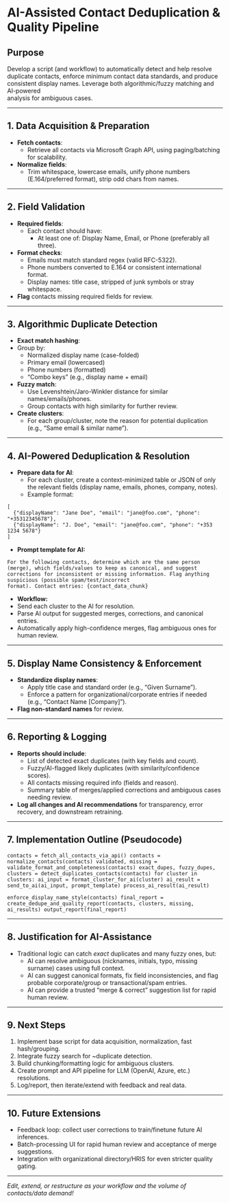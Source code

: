 # AI-Assisted Contact Deduplication & Quality Pipeline                                                                                                                                                                                   
                                                                                                                                                                                                                                      
## Purpose                                                                                                                                                                                                                               
                                                                                                                                                                                                                                      
Develop a script (and workflow) to automatically detect and help resolve duplicate contacts, enforce minimum contact data standards, and produce consistent display names. Leverage both algorithmic/fuzzy matching and AI-powered       
analysis for ambiguous cases.                                                                                                                                                                                                            
                                                                                                                                                                                                                                      
---                                                                                                                                                                                                                                      
                                                                                                                                                                                                                                      
## 1. Data Acquisition & Preparation                                                                                                                                                                                                     
                                                                                                                                                                                                                                      
- **Fetch contacts**:                                                                                                                                                                                                                    
  - Retrieve all contacts via Microsoft Graph API, using paging/batching for scalability.                                                                                                                                                
- **Normalize fields**:                                                                                                                                                                                                                  
  - Trim whitespace, lowercase emails, unify phone numbers (E.164/preferred format), strip odd chars from names.                                                                                                                         
                                                                                                                                                                                                                                      
---                                                                                                                                                                                                                                      
                                                                                                                                                                                                                                      
## 2. Field Validation                                                                                                                                                                                                                   
                                                                                                                                                                                                                                      
- **Required fields**:                                                                                                                                                                                                                   
  - Each contact should have:                                                                                                                                                                                                            
    - At least one of: Display Name, Email, or Phone (preferably all three).                                                                                                                                                             
- **Format checks**:                                                                                                                                                                                                                     
  - Emails must match standard regex (valid RFC-5322).                                                                                                                                                                                   
  - Phone numbers converted to E.164 or consistent international format.                                                                                                                                                                 
  - Display names: title case, stripped of junk symbols or stray whitespace.                                                                                                                                                             
- **Flag** contacts missing required fields for review.                                                                                                                                                                                  
                                                                                                                                                                                                                                      
---                                                                                                                                                                                                                                      
                                                                                                                                                                                                                                      
## 3. Algorithmic Duplicate Detection                                                                                                                                                                                                    
                                                                                                                                                                                                                                      
- **Exact match hashing**:                                                                                                                                                                                                               
- Group by:                                                                                                                                                                                                                            
  - Normalized display name (case-folded)                                                                                                                                                                                              
  - Primary email (lowercased)                                                                                                                                                                                                         
  - Phone numbers (formatted)                                                                                                                                                                                                          
  - “Combo keys” (e.g., display name + email)                                                                                                                                                                                          
- **Fuzzy match**:                                                                                                                                                                                                                       
  - Use Levenshtein/Jaro-Winkler distance for similar names/emails/phones.                                                                                                                                                               
  - Group contacts with high similarity for further review.                                                                                                                                                                              
- **Create clusters**:                                                                                                                                                                                                                   
  - For each group/cluster, note the reason for potential duplication (e.g., “Same email & similar name”).                                                                                                                               
                                                                                                                                                                                                                                      
---                                                                                                                                                                                                                                      
                                                                                                                                                                                                                                      
## 4. AI-Powered Deduplication & Resolution                                                                                                                                                                                              
                                                                                                                                                                                                                                      
- **Prepare data for AI**:                                                                                                                                                                                                               
  - For each cluster, create a context-minimized table or JSON of only the relevant fields (display name, emails, phones, company, notes).                                                                                               
  - Example format:                                                                                                                                                                                                                      
```                                                                                                                                                                                                                                  
[                                                                                                                                                                                                                                    
  {"displayName": "Jane Doe", "email": "jane@foo.com", "phone": "+35312345678"},                                                                                                                                                     
  {"displayName": "J. Doe", "email": "jane@foo.com", "phone": "+353 1234 5678"}                                                                                                                                                      
]                                                                                                                                                                                                                                    
```                                                                                                                                                                                                                                  
- **Prompt template for AI:**                                                                                                                                                                                                            
                                                                                                                                                                                                                                      

```
For the following contacts, determine which are the same person (merge), which fields/values to keep as canonical, and suggest corrections for inconsistent or missing information. Flag anything suspicious (possible spam/test/incorrect
format). Contact entries: {contact_data_chunk}
```                                                                                                                                                                                         

                                                                                                                                                                                                                                      
- **Workflow:**                                                                                                                                                                                                                          
- Send each cluster to the AI for resolution.                                                                                                                                                                                            
- Parse AI output for suggested merges, corrections, and canonical entries.                                                                                                                                                              
- Automatically apply high-confidence merges, flag ambiguous ones for human review.                                                                                                                                                      
                                                                                                                                                                                                                                      
---                                                                                                                                                                                                                                      
                                                                                                                                                                                                                                      
## 5. Display Name Consistency & Enforcement                                                                                                                                                                                             
                                                                                                                                                                                                                                      
- **Standardize display names**:                                                                                                                                                                                                         
  - Apply title case and standard order (e.g., “Given Surname”).                                                                                                                                                                           
  - Enforce a pattern for organizational/corporate entries if needed (e.g., “Contact Name [Company]”).                                                                                                                                     
- **Flag non-standard names** for review.                                                                                                                                                                                                
                                                                                                                                                                                                                                      
---                                                                                                                                                                                                                                      
                                                                                                                                                                                                                                      
## 6. Reporting & Logging                                                                                                                                                                                                                
                                                                                                                                                                                                                                      
- **Reports should include**:                                                                                                                                                                                                            
  - List of detected exact duplicates (with key fields and count).                                                                                                                                                                         
  - Fuzzy/AI-flagged likely duplicates (with similarity/confidence scores).                                                                                                                                                                
  - All contacts missing required info (fields and reason).                                                                                                                                                                                
  - Summary table of merges/applied corrections and ambiguous cases needing review.                                                                                                                                                        
- **Log all changes and AI recommendations** for transparency, error recovery, and downstream retraining.                                                                                                                                

---                                                                                                                                                                                                                                      
                                                                                                                                                                                                                                      
## 7. Implementation Outline (Pseudocode)                                                                                                                                                                                                
                                                                                                                                                                                                                                      
```
contacts = fetch_all_contacts_via_api() contacts = normalize_contacts(contacts) validated, missing = validate_format_and_completeness(contacts) exact_dupes, fuzzy_dupes, clusters = detect_duplicates_contacts(contacts) for cluster in  
clusters: ai_input = format_cluster_for_ai(cluster) ai_result = send_to_ai(ai_input, prompt_template) process_ai_result(ai_result)                                                                                                        

enforce_display_name_style(contacts) final_report = create_dedupe_and_quality_report(contacts, clusters, missing, ai_results) output_report(final_report)                                                                                 

```                                                                                                                                                                                                                                          

---
                                                                                                                                                                                                                                          
## 8. Justification for AI-Assistance                                                                                                                                                                                                    
                                                                                                                                                                                                                                  
- Traditional logic can catch *exact* duplicates and many fuzzy ones, but:                                                                                                                                                               
  - AI can resolve ambiguous (nicknames, initials, typo, missing surname) cases using full context.                                                                                                                                    
  - AI can suggest canonical formats, fix field inconsistencies, and flag probable corporate/group or transactional/spam entries.                                                                                                      
  - AI can provide a trusted “merge & correct” suggestion list for rapid human review.                                                                                                                                                 
                                                                                                                                                                                                                                  
---                                                                                                                                                                                                                                      
                                                                                                                                                                                                                                  
## 9. Next Steps                                                                                                                                                                                                                         
                                                                                                                                                                                                                                  
1. Implement base script for data acquisition, normalization, fast hash/grouping.                                                                                                                                                        
2. Integrate fuzzy search for ~duplicate detection.                                                                                                                                                                                      
3. Build chunking/formatting logic for ambiguous clusters.                                                                                                                                                                               
4. Create prompt and API pipeline for LLM (OpenAI, Azure, etc.) resolutions.                                                                                                                                                             
5. Log/report, then iterate/extend with feedback and real data.                                                                                                                                                                          
                                                                                                                                                                                                                                  
---                                                                                                                                                                                                                                      
                                                                                                                                                                                                                                  
## 10. Future Extensions                                                                                                                                                                                                                 
                                                                                                                                                                                                                                  
- Feedback loop: collect user corrections to train/finetune future AI inferences.                                                                                                                                                        
- Batch-processing UI for rapid human review and acceptance of merge suggestions.                                                                                                                                                        
- Integration with organizational directory/HRIS for even stricter quality gating.                                                                                                                                                       
                                                                                                                                                                                                                                  
---                                                                                                                                                                                                                                      
                                                                                                                                                                                                                                  
*Edit, extend, or restructure as your workflow and the volume of contacts/data demand!* 